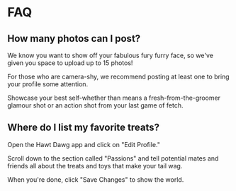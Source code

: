 # FAQ

##  How many photos can I post?

We know you want to show off your fabulous fury furry face, so we've given you space to upload up to 15 photos!

For those who are camera-shy, we recommend posting at least one to bring your profile some attention.

Showcase your best self-whether than means a fresh-from-the-groomer glamour shot or an action shot from your last game of fetch.

##  Where do I list my favorite treats?

Open the Hawt Dawg app and click on "Edit Profile."

Scroll down to the section called "Passions" and tell potential mates and friends all about the treats and toys that make your tail wag.

When you're done, click "Save Changes" to show the world.